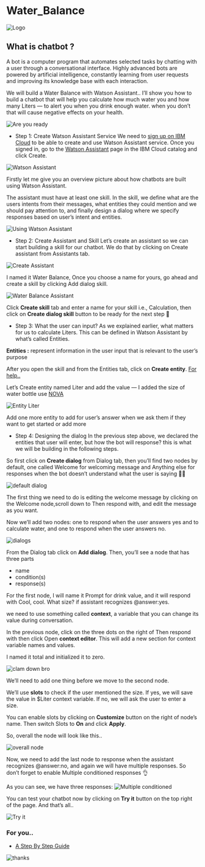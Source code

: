 # Water_Balance
![Logo](./pnng/logo.png)


## What is chatbot ?
A bot is a computer program that automates selected tasks by chatting with a user through a conversational interface.
Highly advanced bots are powered by artificial intelligence, constantly learning from user requests and improving its knowledge base with each interaction.



We will build a Water Balance with Watson Assistant..
I’ll show you how to build a chatbot that will help you calculate how much water you and how many Liters — to alert you when you drink enough water. when you don’t that will cause negative effects on your health.



![Are you ready](https://media.giphy.com/media/13RH0eYA9vEAso/giphy.gif)


- Step 1: Create Watson Assistant Service 
We need to [sign up on IBM Cloud](https://cloud.ibm.com/registration) to be able to create and use Watson Assistant service. Once you signed in, go to the [Watson Assistant](https://cloud.ibm.com/catalog/services/watson-assistant) page in the IBM Cloud catalog and click Create.


![Watson Assistant](./pnng/Create.png)


Firstly let me give you an overview picture about how chatbots are built using Watson Assistant.

The assistant must have at least one skill. In the skill, we define what are the users intents from their messages, what entities they could mention and we should pay attention to, and finally design a dialog where we specify responses based on user’s intent and entities.

![Using Watson Assistant](./pnng/overview.png)


- Step 2: Create Assistant and Skill
Let’s create an assistant so we can start building a skill for our chatbot. We do that by clicking on Create assistant from Assistants tab.

![Create Assistant](./pnng/CreateAssistant.png)

I named it Water Balance, Once you choose a name for yours, go ahead and create a skill by clicking Add dialog skill.

![Water Balance Assistant](./pnng/WaterBalance.png)

Click **Create skill** tab and enter a name for your skill i.e., Calculation, then click on **Create dialog skill** button to be ready for the next step 🚀


- Step 3: What the user can input?
As we explained earlier, what matters for us to calculate Liters. This can be defined in Watson Assistant by what’s called Entities.


**Entities :** represent information in the user input that is relevant to the user’s purpose

After you open the skill and from the Entities tab, click on **Create entity**.
[For help..](https://cloud.ibm.com/docs/services/assistant?topic=assistant-intents)


Let’s Create entity named Liter and add the value — I added the size of water bottle use [NOVA](https://novawater.com/order-now/?lang=ar)

![Entity Liter](./pnng/Liter.png)

Add one more entity to add for user’s answer when we ask them if they want to get started or add more

- Step 4: Designing the dialog
In the previous step above, we declared the entities that user will enter, but how the bot will response? this is what we will be building in the following steps.

So first click on **Create dialog** from Dialog tab, then you’ll find two nodes by default, one called Welcome for welcoming message and Anything else for responses when the bot doesn’t understand what the user is saying 🤷‍♀️

![default dialog](./pnng/dialog.png)


The first thing we need to do is editing the welcome message by clicking on the Welcome node,scroll down to Then respond with, and edit the message as you want.

Now we’ll add two nodes: one to respond when the user answers yes and to calculate water, and one to respond when the user answers no.

![dialogs](./pnng/dialogs.png)


From the Dialog tab click on **Add dialog**. Then, you’ll see a node that has three parts
- name
- condition(s)
- response(s)

For the first node, I will name it Prompt for drink value, and it will respond with Cool, cool. What size? if assistant recognizes @answer:yes.

we need to use something called **context**, a variable that you can change its value during conversation.


In the previous node, click on the three dots on the right of Then respond with then click Open **context editor**. This will add a new section for context variable names and values.

I named it total and initialized it to zero.

![clam down bro](https://media.giphy.com/media/G9PeXm6jdY6MU/giphy.gif)


We’ll need to add one thing before we move to the second node.

We’ll use **slots** to check if the user mentioned the size. If yes, we will save the value in $Liter context variable. If no, we will ask the user to enter a size.

You can enable slots by clicking on **Customize** button on the right of node’s name. Then switch Slots to **On** and click **Apply**. 

So, overall the node will look like this..


![overall node](./pnng/node.png)



Now, we need to add the last node to response when the assistant recognizes @answer:no, and again we will have multiple responses. So don’t forget to enable Multiple conditioned responses 👌

As you can see, we have three responses:
![Multiple conditioned](./pnng/conditioned.png)

You can test your chatbot now by clicking on **Try it** button on the top right of the page.
And that’s all..

![Try it](./pnng/done.png)


### For you..
- [A Step By Step Guide](https://www.streamcreative.com/chatbot-scripts-examples-templates)



![thanks](./pnng/thanks.png)